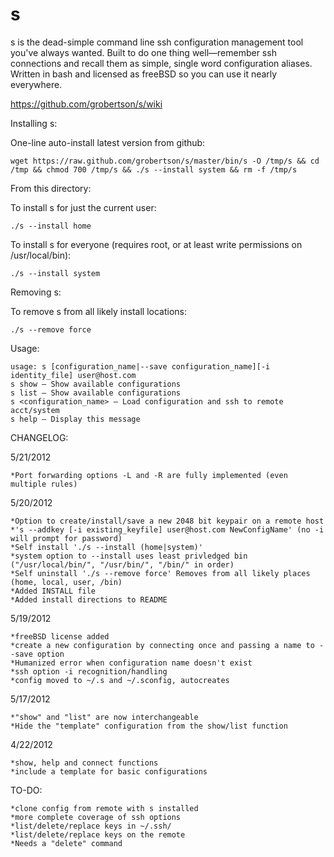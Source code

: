 s
=

s is the dead-simple command line ssh configuration management tool you've always wanted. Built to do one thing well—remember ssh connections and recall them as simple, single word configuration aliases. Written in bash and licensed as freeBSD so you can use it nearly everywhere.  

https://github.com/grobertson/s/wiki

Installing s:

One-line auto-install latest version from github:

	wget https://raw.github.com/grobertson/s/master/bin/s -O /tmp/s && cd /tmp && chmod 700 /tmp/s && ./s --install system && rm -f /tmp/s
	
From this directory:

To install s for just the current user:

	./s --install home

To install s for everyone (requires root, or at least write permissions on /usr/local/bin):

	./s --install system   

Removing s:

To remove s from all likely install locations:
	
	./s --remove force	

Usage:

	usage: s [configuration_name|--save configuration_name][-i identity_file] user@host.com
	s show — Show available configurations
	s list — Show available configurations
	s <configuration_name> — Load configuration and ssh to remote acct/system
	s help — Display this message

CHANGELOG:

5/21/2012

	*Port forwarding options -L and -R are fully implemented (even multiple rules)

5/20/2012
    
	*Option to create/install/save a new 2048 bit keypair on a remote host 
	*'s --addkey [-i existing_keyfile] user@host.com NewConfigName' (no -i will prompt for password) 
	*Self install './s --install (home|system)' 
	*system option to --install uses least privledged bin ("/usr/local/bin/", "/usr/bin/", "/bin/" in order)
	*Self uninstall './s --remove force' Removes from all likely places (home, local, user, /bin)
	*Added INSTALL file
	*Added install directions to README
	
5/19/2012

	*freeBSD license added
	*create a new configuration by connecting once and passing a name to --save option
	*Humanized error when configuration name doesn't exist
	*ssh option -i recognition/handling
	*config moved to ~/.s and ~/.sconfig, autocreates

5/17/2012

	*"show" and "list" are now interchangeable
	*Hide the "template" configuration from the show/list function


4/22/2012

	*show, help and connect functions
	*include a template for basic configurations

TO-DO:

	*clone config from remote with s installed
	*more complete coverage of ssh options
	*list/delete/replace keys in ~/.ssh/
	*list/delete/replace keys on the remote
	*Needs a "delete" command

	

